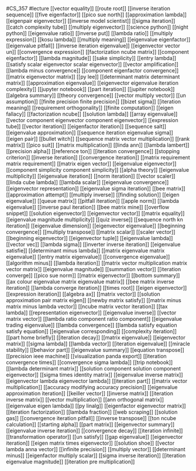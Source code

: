 #CS_357
#lecture
[[vector equality]]
[[route root]]
[[inverse iteration sequence]]
[[five eigenfactor]]
[[pico sue north]]
[[approximation lambda]]
[[eigenpair eigenvector]]
[[inverse model scientist]]
[[sigma iteration]]
[[catch complexity tube]]
[[multiply eigenvector]]
[[science python]]
[[night python]]
[[eigenvalue ratio]]
[[inverse put]]
[[lambda ratio]]
[[multiply expression]]
[[kosu lambda]]
[[multiply meaning]]
[[eigenvalue eigenfactor]]
[[eigenvalue pitfall]]
[[inverse iteration eigenvalue]]
[[eigenvector vector un]]
[[convergence expression]]
[[factorization ncube matrix]]
[[component eigenfactor]]
[[lambda magnitude]]
[[sake simplicity]]
[[entry lambda]]
[[satisfy scalar eigenvector scalar eigenvector]]
[[vector amplification]]
[[lambda minus convergence]]
[[component eigenfactor convergence]]
[[matrix eigenvector matrix]]
[[py lee]]
[[determinant matrix determinant matrix]]
[[approximation eigenvalue]]
[[eigenvector eigenvalue iteration complexity]]
[[jupyter notebook]]
[[part iteration]]
[[jupiter notebook]]
[[algebra summary]]
[[theory convergence]]
[[vector multiply vector]]
[[un assumption]]
[[finite precision finite precision]]
[[bizet sigma]]
[[iteration meaning]]
[[requirement orthogonality]]
[[finite computation]]
[[eigen fallacy]]
[[factorization ncube]]
[[solution lambda]]
[[array eigenvalue]]
[[vector component eigenvector component eigenvector]]
[[expression tube]]
[[vector iteration]]
[[eigenfactor iteration]]
[[sequence salt]]
[[eigenvalue approximation]]
[[sequence iteration eigenvalue sigma]]
[[eigen pair]]
[[bullet witch]]
[[sequence matrix vector multiplication]]
[[rank matrix]]
[[pico suit]]
[[matrix multiplication]]
[[linda ann]]
[[lambda lambert]]
[[precision alpha]]
[[reference ton]]
[[iteration convergence]]
[[stopping criterion]]
[[inverse iteration]]
[[convergence iteration]]
[[matrix requirement matrix requirement]]
[[matrix eigen vector]]
[[eigenvalue eigenvector]]
[[component simplicity component simplicity]]
[[alpha theory]]
[[eigenvalue multiplicity]]
[[eigenvalue iteration]]
[[norm iteration]]
[[vector scaler]]
[[linda cube lambda]]
[[lambda scalar]]
[[eigenvalue convergence]]
[[eigenvector representation]]
[[eigenvalue sigma iteration]]
[[bee matrix]]
[[approximation attempt]]
[[multiply inverse]]
[[finding solution]]
[[eigen eigenvalue]]
[[queue matrix]]
[[pitfall iteration]]
[[apple norm]]
[[lambda eigenvalue]]
[[inverse paul iteration]]
[[bee matrix mine]]
[[overflow snippet]]
[[solution eigenvector]]
[[eigenvector vector]]
[[matrix equality]]
[[eigenvalue magnitude multiplicity]]
[[quiz inverse]]
[[sequence north kn iteration]]
[[eigenvalue dimension]]
[[eigenvector eigenvalue]]
[[beginning convergence]]
[[multiply transpose]]
[[matrix scalar]]
[[scaler vector]]
[[beginning eigenvector]]
[[eigenvector tuple]]
[[eigenvalue lambda]]
[[vector vec]]
[[lambda sigma]]
[[inverter inverse iteration]]
[[eigenvalue satisfie]]
[[determinant minus lambda]]
[[matrix eigenvalue matrix eigenvalue]]
[[entry matrix eigenvalue]]
[[convergence eigenvalue]]
[[algorithm minus]]
[[lambda iteration]]
[[matrix vector multiplication matrix vector matrix]]
[[eigenvalue magnitude]]
[[summation vector]]
[[iteration converge]]
[[pico sue norm]]
[[matrix eigenvector]]
[[bottom summary]]
[[ax colour eigenvalue matrix eigenvalue matrix]]
[[bee matrix inverse iteration]]
[[lambda converge iteration]]
[[times root]]
[[eigen eigenvector]]
[[expression iteration]]
[[algebra ax]]
[[matrix vector]]
[[solution approximation pair matrix eigen]]
[[newby matrix satisfy]]
[[matrix minus matrix minus lambda vector]]
[[ncube matrix vector iteration]]
[[tax lambda]]
[[representation eigenvector]]
[[eigenvalue inverse]]
[[vector matrix vector]]
[[lambda ratio component ratio component]]
[[eigenvalue trading eigenvalue]]
[[lambda convergence]]
[[lambda satisfy equation satisfy equation]]
[[eigenvalue corresponding]]
[[complexity iteration]]
[[part home briefly]]
[[iteration decay]]
[[matrix eigenvalue]]
[[eigenvector matrix]]
[[sigma lambda]]
[[lambda vector]]
[[iteration eigenvalue]]
[[miracle stability]]
[[behavior part]]
[[eigenvalue summary]]
[[equation transpose]]
[[precision ieee machine]]
[[visualization panda export]]
[[iteration convergence times]]
[[convergence sigma lambda]]
[[trip notebook]]
[[lambda determinant matrix]]
[[solution component solution component eigenvector]]
[[sigma times identity matrix]]
[[eigenvalue inverse matrix]]
[[eigenvector lambda eigenvector lambda]]
[[iteration part]]
[[matrix vector multiplication]]
[[accuracy modifying accuracy precision]]
[[eigenvalue approximation iteration]]
[[keiller vector]]
[[inverse matrix]]
[[iteration inverse matrix]]
[[vector multiplication]]
[[ann orthogonal matrix]]
[[eigenvalue eigen lambda]]
[[py linalg]]
[[eigenfactor eigenvector matrix]]
[[iteration factorization]]
[[lambda fraction]]
[[web scraping]]
[[solution gas]]
[[convergence iteration pitfall]]
[[inverse transpose]]
[[ton ncube calculation]]
[[starting alpha]]
[[part matrix]]
[[eigenvector summary]]
[[eigenvalue inverse iteration]]
[[convergence decay]]
[[iteration infinite]]
[[transformation operator]]
[[un satisfy]]
[[gap eigenvalue]]
[[eigenvector iteration]]
[[eigen matrix times eigenvector]]
[[solution shoe]]
[[vector lambda anna vector]]
[[infinite precision]]
[[multiply vector]]
[[determinant minus]]
[[eigenfactor multiply scalar]]
[[sigma inverse iteration]]
[[iteration eigenvalue magnitude]]
[[iteration pre multiplication]]
